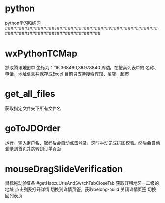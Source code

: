 # python
python学习和练习
###########################################################################################
# wxPythonTCMap
抓取腾讯地图中 坐标为：116.368490,39.978840 周边，在搜索列表中的 名称、电话、地址信息并保存成Excel
目前只支持搜索宾馆、酒店、超市
# get_all_files
获取指定文件夹下所有文件名
# goToJDOrder
运行，输入用户名、密码后会自动点击登录，这时手动完成拼图校验。然后会自动登录到首页并跳转到订单页面
# mouseDragSlideVerification
鼠标拖动验证条
#getHaozuUrlsAndSwitchTabCloseTab
获取好租地区一二级的地址
点击列表打开详情
切换到详情页签，获取belong-build
关闭详情页签
切换回列表页
